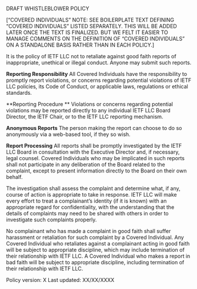DRAFT WHISTLEBLOWER POLICY
 
 
[“COVERED INDIVIDUALS” NOTE: SEE BOILERPLATE TEXT DEFINING “COVERED INDIVIDUALS” LISTED SEPARATELY. THIS WILL BE ADDED LATER ONCE THE TEXT IS FINALIZED. BUT WE FELT IT EASIER TO MANAGE COMMENTS ON THE DEFINITION OF “COVERED INDIVIDUALS” ON A STANDALONE BASIS RATHER THAN IN EACH POLICY.] 
 
It is the policy of IETF LLC not to retaliate against good faith reports of inappropriate, unethical or illegal conduct. Anyone may submit such reports.
 
**Reporting Responsibility**
All Covered Individuals have the responsibility to promptly report violations, or concerns regarding potential violations of IETF LLC policies, its Code of Conduct, or applicable laws, regulations or ethical standards.
 
**Reporting Procedure **
Violations or concerns regarding potential violations may be reported directly to any individual IETF LLC Board Director, the IETF Chair, or to the IETF LLC reporting mechanism. 

**Anonymous Reports**
The person making the report can choose to do so anonymously via a web-based tool, if they so wish. 
 
**Report Processing**
All reports shall be promptly investigated by the IETF LLC Board in consultation with the Executive Director and, if necessary, legal counsel.  Covered Individuals who may be implicated in such reports shall not participate in any deliberation of the Board related to the complaint, except to present information directly to the Board on their own behalf.
 
The investigation shall assess the complaint and determine what, if any, course of action is appropriate to take in response.  IETF LLC will make every effort to treat a complainant’s identity (if it is known) with an appropriate regard for confidentiality, with the understanding that the details of complaints may need to be shared with others in order to investigate such complaints properly.
 
No complainant who has made a complaint in good faith shall suffer harassment or retaliation for such complaint by a Covered Individual. Any Covered Individual who retaliates against a complainant acting in good faith will be subject to appropriate discipline, which may include termination of their relationship with IETF LLC. A Covered Individual who makes a report in bad faith will be subject to appropriate discipline, including termination of their relationship with IETF LLC.
 
Policy version: X
Last updated: XX/XX/XXXX
